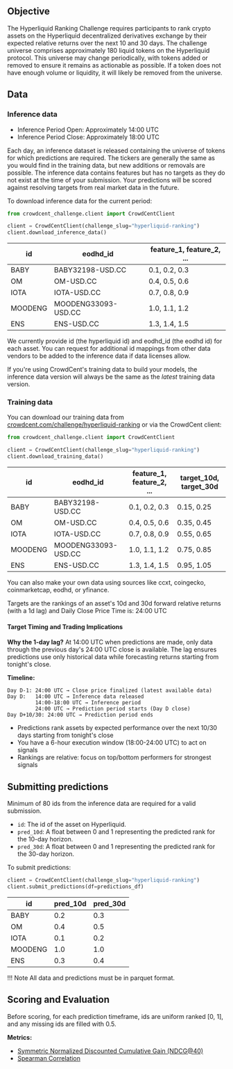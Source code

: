 ## Objective
The Hyperliquid Ranking Challenge requires participants to rank crypto assets on the Hyperliquid decentralized derivatives exchange by their expected relative returns over the next 10 and 30 days. The challenge universe comprises approximately 180 liquid tokens on the Hyperliquid protocol. This universe may change periodically, with tokens added or removed to ensure it remains as actionable as possible. If a token does not have enough volume or liquidity, it will likely be removed from the universe.

## Data
### Inference data
- Inference Period Open: Approximately 14:00 UTC
- Inference Period Close: Approximately 18:00 UTC

Each day, an inference dataset is released containing the universe of tokens for which predictions are required. The tickers are generally the same as you would find in the training data, but new additions or removals are possible. The inference data contains features but has no targets as they do not exist at the time of your submission. Your predictions will be scored against resolving targets from real market data in the future.

To download inference data for the current period:
```python
from crowdcent_challenge.client import CrowdCentClient

client = CrowdCentClient(challenge_slug="hyperliquid-ranking")
client.download_inference_data()
```

| id      | eodhd_id              | feature_1, feature_2, ... |
|---------|----------------------|---------------------------|
| BABY    | BABY32198-USD.CC     | 0.1, 0.2, 0.3             |
| OM      | OM-USD.CC            | 0.4, 0.5, 0.6             |
| IOTA    | IOTA-USD.CC          | 0.7, 0.8, 0.9             |
| MOODENG | MOODENG33093-USD.CC  | 1.0, 1.1, 1.2             |
| ENS     | ENS-USD.CC           | 1.3, 1.4, 1.5             |

We currently provide id (the hyperliquid id) and eodhd_id (the eodhd id) for each asset. You can request for additional id mappings from other data vendors to be added to the inference data if data licenses allow.

If you're using CrowdCent's training data to build your models, the inference data version will always be the same as the *latest* training data version.

### Training data
You can download our training data from [crowdcent.com/challenge/hyperliquid-ranking](https://crowdcent.com/challenge/hyperliquid-ranking) or via the CrowdCent client:
```python
from crowdcent_challenge.client import CrowdCentClient

client = CrowdCentClient(challenge_slug="hyperliquid-ranking")
client.download_training_data()
```

| id      | eodhd_id              | feature_1, feature_2, ... | target_10d, target_30d |
|---------|----------------------|---------------------------|------------------------|
| BABY    | BABY32198-USD.CC     | 0.1, 0.2, 0.3             | 0.15, 0.25             |
| OM      | OM-USD.CC            | 0.4, 0.5, 0.6             | 0.35, 0.45             |
| IOTA    | IOTA-USD.CC          | 0.7, 0.8, 0.9             | 0.55, 0.65             |
| MOODENG | MOODENG33093-USD.CC  | 1.0, 1.1, 1.2             | 0.75, 0.85             |
| ENS     | ENS-USD.CC           | 1.3, 1.4, 1.5             | 0.95, 1.05             |

You can also make your own data using sources like ccxt, coingecko, coinmarketcap, eodhd, or yfinance.

Targets are the rankings of an asset's 10d and 30d forward relative returns (with a 1d lag) and Daily Close Price Time is: 24:00 UTC 

#### Target Timing and Trading Implications

**Why the 1-day lag?**
At 14:00 UTC when predictions are made, only data through the previous day's 24:00 UTC close is available. The lag ensures predictions use only historical data while forecasting returns starting from tonight's close.

**Timeline:**
```
Day D-1: 24:00 UTC → Close price finalized (latest available data)
Day D:   14:00 UTC → Inference data released
         14:00-18:00 UTC → Inference period
         24:00 UTC → Prediction period starts (Day D close)
Day D+10/30: 24:00 UTC → Prediction period ends
```

- Predictions rank assets by expected performance over the next 10/30 days starting from tonight's close
- You have a 6-hour execution window (18:00-24:00 UTC) to act on signals
- Rankings are relative: focus on top/bottom performers for strongest signals

## Submitting predictions
Minimum of 80 ids from the inference data are required for a valid submission. 

- `id`: The id of the asset on Hyperliquid.
- `pred_10d`: A float between 0 and 1 representing the predicted rank for the 10-day horizon.
- `pred_30d`: A float between 0 and 1 representing the predicted rank for the 30-day horizon.


To submit predictions:
```python
client = CrowdCentClient(challenge_slug="hyperliquid-ranking")
client.submit_predictions(df=predictions_df)
```


| id      | pred_10d | pred_30d |
|---------|----------|----------|
| BABY    | 0.2      | 0.3      |
| OM      | 0.4      | 0.5      |
| IOTA    | 0.1      | 0.2      |
| MOODENG | 1.0      | 1.0      |
| ENS     | 0.3      | 0.4      |

!!! Note
    All data and predictions must be in parquet format.

## Scoring and Evaluation
Before scoring, for each prediction timeframe, ids are uniform ranked [0, 1], and any missing ids are filled with 0.5.

**Metrics:**

- [Symmetric Normalized Discounted Cumulative Gain (NDCG@40)](https://docs.crowdcent.com/scoring/#symmetric-normalized-discounted-cumulative-gain-symmetric-ndcgk)
- [Spearman Correlation](https://docs.crowdcent.com/scoring/#spearman-correlation)